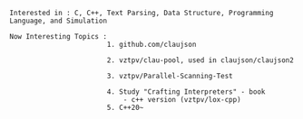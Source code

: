     Interested in : C, C++, Text Parsing, Data Structure, Programming Language, and Simulation
    
    Now Interesting Topics : 
                            1. github.com/claujson
                                
                            2. vztpv/clau-pool, used in claujson/claujson2
                            
                            3. vztpv/Parallel-Scanning-Test

                            4. Study "Crafting Interpreters" - book
                                - c++ version (vztpv/lox-cpp)
                            5. C++20~ 
